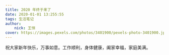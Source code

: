 ```yaml
---
title: 2020 年终于来了
date: 2020-01-01 13:255:55
tags: 生活笔记
author:
	nick: 王恒
cover: https://images.pexels.com/photos/3401900/pexels-photo-3401900.jpeg?auto=compress&cs=tinysrgb&dpr=2&h=650&w=940
---
```


祝大家新年快乐，万事如意。工作顺利，身体健康，阖家幸福，家庭美满。